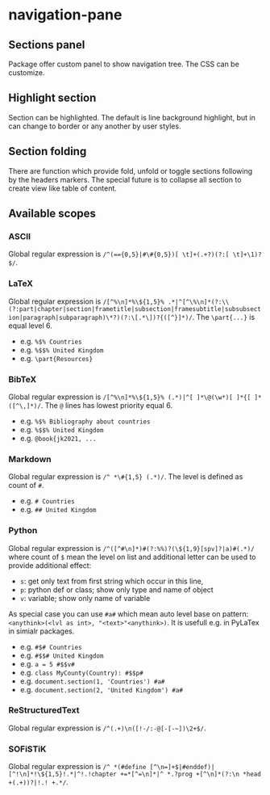 # navigation-pane

## Sections panel

Package offer custom panel to show navigation tree. The CSS can be customize.


## Highlight section

Section can be highlighted. The default is line background highlight, but in can change to border or any another by user styles.


## Section folding

There are function which provide fold, unfold or toggle sections following by the headers markers. The special future is to collapse all section to create view like table of content.


## Available scopes

### ASCII

Global regular expression is `/^(=={0,5}|#\#{0,5})[ \t]+(.+?)(?:[ \t]+\1)?$/`.


### LaTeX

Global regular expression is `/[^%\n]*%\${1,5}% .*|^[^\%\n]*(?:\\(?:part|chapter|section|frametitle|subsection|framesubtitle|subsubsection|paragraph|subparagraph)\*?)(?:\[.*\])?{([^}]*)/`. The `\part{...}` is equal level 6.

* e.g. `%$% Countries`
* e.g. `%$$% United Kingdom`
* e.g. `\part{Resources}`


### BibTeX

Global regular expression is `/[^%\n]*%\${1,5}% (.*)|^[ ]*\@(\w*)[ ]*{[ ]*([^\,]*)/`. The `@` lines has lowest priority equal 6.

* e.g. `%$% Bibliography about countries`
* e.g. `%$$% United Kingdom`
* e.g. `@book{jk2021, ...`


### Markdown

Global regular expression is `/^ *\#{1,5} (.*)/`. The level is defined as count of `#`.

* e.g. `# Countries`
* e.g. `## United Kingdom`


### Python

Global regular expression is `/^([^#\n]*)#(?:%%)?(\${1,9}[spv]?|a)#(.*)/` where count of `$` mean the level on list and additional letter can be used to provide additional effect:

* `s`: get only text from first string which occur in this line,
* `p`: python def or class; show only type and name of object
* `v`: variable; show only name of variable

As special case you can use `#a#` which mean auto level base on pattern:
`<anythink>(<lvl as int>, "<text>"<anythink>)`. It is usefull e.g. in PyLaTex in simialr packages.

* e.g. `#$# Countries`
* e.g. `#$$# United Kingdom`
* e.g. `a = 5 #$$v#`
* e.g. `class MyCounty(Country): #$$p#`
* e.g. `document.section(1, 'Countries') #a#`
* e.g. `document.section(2, 'United Kingdom') #a#`


### ReStructuredText

Global regular expression is `/^(.+)\n([!-/:-@[-[-~])\2+$/`.


### SOFiSTiK

Global regular expression is `/^ *(#define [^\n=]+$|#enddef)|[^!\n]*!\${1,5}!.*|^!.!chapter +=*[^=\n]*|^ *.?prog +[^\n]*(?:\n *head +(.+))?|!.! +.*/`.
